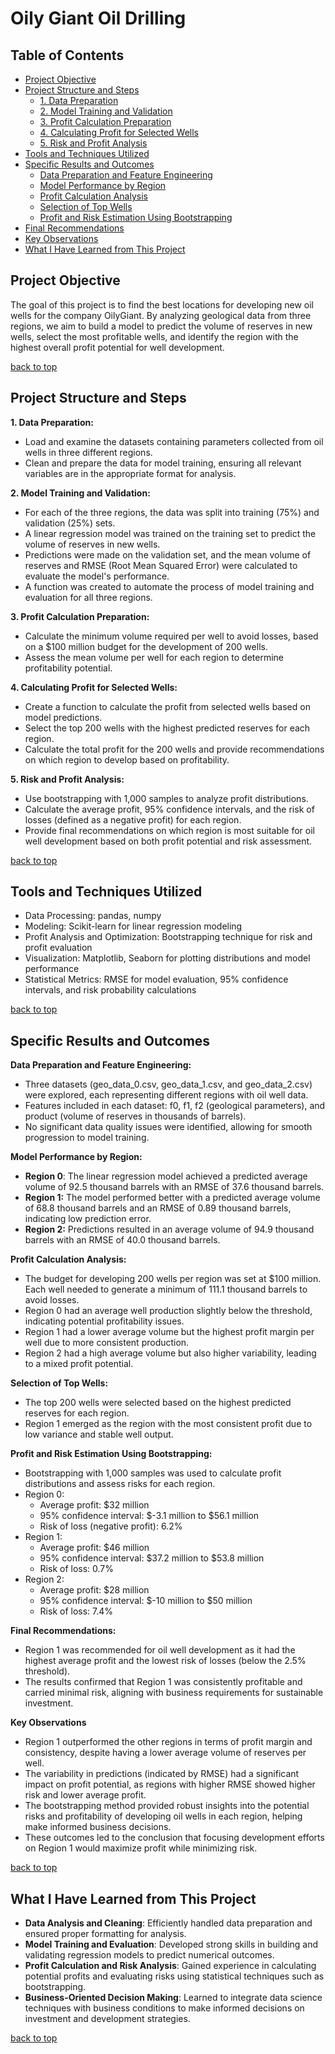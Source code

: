 # Oily Giant Oil Drilling

## Table of Contents

- [Project Objective](#project-objective)
- [Project Structure and Steps](#project-structure-and-steps)
  - [1. Data Preparation](#1-data-preparation)
  - [2. Model Training and Validation](#2-model-training-and-validation)
  - [3. Profit Calculation Preparation](#3-profit-calculation-preparation)
  - [4. Calculating Profit for Selected Wells](#4-calculating-profit-for-selected-wells)
  - [5. Risk and Profit Analysis](#5-risk-and-profit-analysis)
- [Tools and Techniques Utilized](#tools-and-techniques-utilized)
- [Specific Results and Outcomes](#specific-results-and-outcomes)
  - [Data Preparation and Feature Engineering](#data-preparation-and-feature-engineering)
  - [Model Performance by Region](#model-performance-by-region)
  - [Profit Calculation Analysis](#profit-calculation-analysis)
  - [Selection of Top Wells](#selection-of-top-wells)
  - [Profit and Risk Estimation Using Bootstrapping](#profit-and-risk-estimation-using-bootstrapping)
- [Final Recommendations](#final-recommendations)
- [Key Observations](#key-observations)
- [What I Have Learned from This Project](#what-i-have-learned-from-this-project)

## Project Objective

The goal of this project is to find the best locations for developing new oil wells for the company OilyGiant. By analyzing geological data from three regions, we aim to build a model to predict the volume of reserves in new wells, select the most profitable wells, and identify the region with the highest overall profit potential for well development.

[back to top](#oily-giant-oil-drilling)

## Project Structure and Steps
**1. Data Preparation:**
- Load and examine the datasets containing parameters collected from oil wells in three different regions.
- Clean and prepare the data for model training, ensuring all relevant variables are in the appropriate format for analysis.

**2. Model Training and Validation:**
- For each of the three regions, the data was split into training (75%) and validation (25%) sets.
- A linear regression model was trained on the training set to predict the volume of reserves in new wells.
- Predictions were made on the validation set, and the mean volume of reserves and RMSE (Root Mean Squared Error) were calculated to evaluate the model's performance.
- A function was created to automate the process of model training and evaluation for all three regions.

**3. Profit Calculation Preparation:**
- Calculate the minimum volume required per well to avoid losses, based on a $100 million budget for the development of 200 wells.
- Assess the mean volume per well for each region to determine profitability potential.

**4. Calculating Profit for Selected Wells:**
- Create a function to calculate the profit from selected wells based on model predictions.
- Select the top 200 wells with the highest predicted reserves for each region.
- Calculate the total profit for the 200 wells and provide recommendations on which region to develop based on profitability.

**5. Risk and Profit Analysis:**
- Use bootstrapping with 1,000 samples to analyze profit distributions.
- Calculate the average profit, 95% confidence intervals, and the risk of losses (defined as a negative profit) for each region.
- Provide final recommendations on which region is most suitable for oil well development based on both profit potential and risk  assessment.

[back to top](#oily-giant-oil-drilling)

## Tools and Techniques Utilized

- Data Processing: pandas, numpy
- Modeling: Scikit-learn for linear regression modeling
- Profit Analysis and Optimization: Bootstrapping technique for risk and profit evaluation
- Visualization: Matplotlib, Seaborn for plotting distributions and model performance
- Statistical Metrics: RMSE for model evaluation, 95% confidence intervals, and risk probability calculations

[back to top](#oily-giant-oil-drilling)

## Specific Results and Outcomes

**Data Preparation and Feature Engineering:**
- Three datasets (geo_data_0.csv, geo_data_1.csv, and geo_data_2.csv) were explored, each representing different regions with oil well data.
- Features included in each dataset: f0, f1, f2 (geological parameters), and product (volume of reserves in thousands of barrels).
- No significant data quality issues were identified, allowing for smooth progression to model training.

**Model Performance by Region:**
- **Region 0**: The linear regression model achieved a predicted average volume of 92.5 thousand barrels with an RMSE of 37.6 thousand barrels.
- **Region 1:** The model performed better with a predicted average volume of 68.8 thousand barrels and an RMSE of 0.89 thousand barrels, indicating low prediction error.
- **Region 2:** Predictions resulted in an average volume of 94.9 thousand barrels with an RMSE of 40.0 thousand barrels.

**Profit Calculation Analysis:**
- The budget for developing 200 wells per region was set at $100 million. Each well needed to generate a minimum of 111.1 thousand barrels to avoid losses.
- Region 0 had an average well production slightly below the threshold, indicating potential profitability issues.
- Region 1 had a lower average volume but the highest profit margin per well due to more consistent production.
- Region 2 had a high average volume but also higher variability, leading to a mixed profit potential.

**Selection of Top Wells:**
- The top 200 wells were selected based on the highest predicted reserves for each region.
- Region 1 emerged as the region with the most consistent profit due to low variance and stable well output.

**Profit and Risk Estimation Using Bootstrapping:**
- Bootstrapping with 1,000 samples was used to calculate profit distributions and assess risks for each region.
- Region 0:
  - Average profit: $32 million
  - 95% confidence interval: $-3.1 million to $56.1 million
  - Risk of loss (negative profit): 6.2%
- Region 1:
  - Average profit: $46 million
  - 95% confidence interval: $37.2 million to $53.8 million
  - Risk of loss: 0.7%
- Region 2:
  - Average profit: $28 million
  - 95% confidence interval: $-10 million to $50 million
  - Risk of loss: 7.4%

**Final Recommendations:**
- Region 1 was recommended for oil well development as it had the highest average profit and the lowest risk of losses (below the 2.5% threshold).
- The results confirmed that Region 1 was consistently profitable and carried minimal risk, aligning with business requirements for sustainable investment.

**Key Observations**
- Region 1 outperformed the other regions in terms of profit margin and consistency, despite having a lower average volume of reserves per well.
- The variability in predictions (indicated by RMSE) had a significant impact on profit potential, as regions with higher RMSE showed higher risk and lower average profit.
- The bootstrapping method provided robust insights into the potential risks and profitability of developing oil wells in each region, helping make informed business decisions.
- These outcomes led to the conclusion that focusing development efforts on Region 1 would maximize profit while minimizing risk.

[back to top](#oily-giant-oil-drilling)

## What I Have Learned from This Project
- **Data Analysis and Cleaning**: Efficiently handled data preparation and ensured proper formatting for analysis.
- **Model Training and Evaluation**: Developed strong skills in building and validating regression models to predict numerical outcomes.
- **Profit Calculation and Risk Analysis**: Gained experience in calculating potential profits and evaluating risks using statistical techniques such as bootstrapping.
- **Business-Oriented Decision Making**: Learned to integrate data science techniques with business conditions to make informed decisions on investment and development strategies.

[back to top](#oily-giant-oil-drilling)